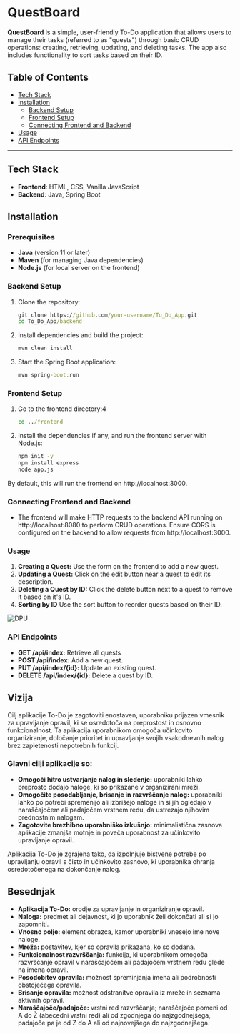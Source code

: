 # QuestBoard

**QuestBoard** is a simple, user-friendly To-Do application that allows users to manage their tasks (referred to as "quests") through basic CRUD operations: creating, retrieving, updating, and deleting tasks. The app also includes functionality to sort tasks based on their ID.

## Table of Contents
- [Tech Stack](#tech-stack)
- [Installation](#installation)
  - [Backend Setup](#backend-setup)
  - [Frontend Setup](#frontend-setup)
  - [Connecting Frontend and Backend](#connecting-frontend-and-backend)
- [Usage](#usage)
- [API Endpoints](#api-endpoints)

---

<!-- ## Features
- **Create Quest**: Add a new quest/task.
- **Retrieve Quests**: View all quests stored in the database.
- **Update Quest**: Edit details of an existing quest.
- **Delete Quest**: Remove a quest from the list.
- **Sort Quests by ID**: Sort the quests in ascending or descending order based on their ID. -->
## Tech Stack
- **Frontend**: HTML, CSS, Vanilla JavaScript
- **Backend**: Java, Spring Boot

## Installation

### Prerequisites
- **Java** (version 11 or later)
- **Maven** (for managing Java dependencies)
- **Node.js** (for local server on the frontend)

### Backend Setup
1. Clone the repository:
   ```cmd
   git clone https://github.com/your-username/To_Do_App.git
   cd To_Do_App/backend
   ```
2. Install dependencies and build the project:
   ```cmd
   mvn clean install
   ```
3. Start the Spring Boot application:
    ```cmd
    mvn spring-boot:run
    ```

### Frontend Setup
1. Go to the frontend directory:4
    ```cmd
    cd ../frontend
    ```
2. Install the dependencies if any, and run the frontend server with Node.js:
    ```cmd
    npm init -y
    npm install express
    node app.js
    ```
By default, this will run the frontend on http://localhost:3000.

### Connecting Frontend and Backend
- The frontend will make HTTP requests to the backend API running on http://localhost:8080 to perform CRUD operations. Ensure CORS is configured on the backend to allow requests from http://localhost:3000.

### Usage
1. **Creating a Quest:** Use the form on the frontend to add a new quest.
2. **Updating a Quest:** Click on the edit button near a quest to edit its description.
3. **Deleting a Quest by ID:** Click the delete button next to a quest to remove it based on it's ID.
4. **Sorting by ID** Use the sort button to reorder quests based on their ID.

![DPU](https://cdn.discordapp.com/attachments/1171401595800518726/1300844967379472476/Screenshot_2024-10-29_at_16.32.47.png?ex=672251c8&is=67210048&hm=9ba17bfc06ade8d1b0f3fce6ec017574543eb8ef11090e2050a46288ab56c45e&)

### API Endpoints
- **GET /api/index:** Retrieve all quests
- **POST /api/index:** Add a new quest.
- **PUT /api/index/{id}:** Update an existing quest.
- **DELETE /api/index/{id}:** Delete a quest by ID.

## Vizija
Cilj aplikacije To-Do je zagotoviti enostaven, uporabniku prijazen vmesnik za upravljanje opravil, ki se osredotoča na preprostost in osnovno funkcionalnost. Ta aplikacija uporabnikom omogoča učinkovito organiziranje, določanje prioritet in upravljanje svojih vsakodnevnih nalog brez zapletenosti nepotrebnih funkcij.

### Glavni cilji aplikacije so:
- **Omogoči hitro ustvarjanje nalog in sledenje:** uporabniki lahko preprosto dodajo naloge, ki so prikazane v organizirani mreži.
- **Omogočite posodabljanje, brisanje in razvrščanje nalog:** uporabniki lahko po potrebi spremenijo ali izbrišejo naloge in si jih ogledajo v naraščajočem ali padajočem vrstnem redu, da ustrezajo njihovim prednostnim nalogam.
- **Zagotovite brezhibno uporabniško izkušnjo:** minimalistična zasnova aplikacije zmanjša motnje in poveča uporabnost za učinkovito upravljanje opravil.

Aplikacija To-Do je zgrajena tako, da izpolnjuje bistvene potrebe po upravljanju opravil s čisto in učinkovito zasnovo, ki uporabnika ohranja osredotočenega na dokončanje nalog.

## Besednjak
- **Aplikacija To-Do:** orodje za upravljanje in organiziranje opravil.
- **Naloga:** predmet ali dejavnost, ki jo uporabnik želi dokončati ali si jo zapomniti.
- **Vnosno polje:** element obrazca, kamor uporabniki vnesejo ime nove naloge.
- **Mreža:** postavitev, kjer so opravila prikazana, ko so dodana.
- **Funkcionalnost razvrščanja:** funkcija, ki uporabnikom omogoča razvrščanje opravil v naraščajočem ali padajočem vrstnem redu glede na imena opravil.
- **Posodobitev opravila:** možnost spreminjanja imena ali podrobnosti obstoječega opravila.
- **Brisanje opravila:** možnost odstranitve opravila iz mreže in seznama aktivnih opravil.
- **Naraščajoče/padajoče:** vrstni red razvrščanja; naraščajoče pomeni od A do Ž (abecedni vrstni red) ali od zgodnjega do najzgodnejšega, padajoče pa je od Z do A ali od najnovejšega do najzgodnejšega.
